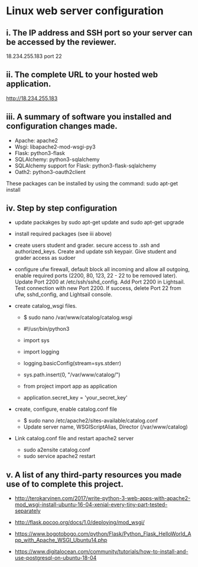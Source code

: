 # Linux web server configuration

## i. The IP address and SSH port so your server can be accessed by the reviewer.
18.234.255.183 port 22

## ii. The complete URL to your hosted web application.
http://18.234.255.183

## iii. A summary of software you installed and configuration changes made.

  * Apache: apache2
  * Wsgi: libapache2-mod-wsgi-py3
  * Flask: python3-flask
  * SQLAlchemy: python3-sqlalchemy
  * SQLAlchemy support for Flask: python3-flask-sqlalchemy
  * Oath2: python3-oauth2client

These packages can be installed by using the command: sudo apt-get install <package name>
 
## iv. Step by step configuration

* update packakges by sudo apt-get update and sudo apt-get upgrade

* install required packages (see iii above)

* create users student and grader. secure access to .ssh and authorized_keys. Create and update ssh keypair. Give student and grader access as sudoer

* configure ufw firewall, default block all incoming and allow all outgoing, enable required ports (2200, 80, 123, 22 - 22 to be removed later). Update Port 2200 at /etc/ssh/sshd_config. Add Port 2200 in Lightsail. Test connection with new Port 2200. If success, delete Port 22 from ufw, sshd_config, and Lightsail console.

* create catalog_wsgi files.
    * $ sudo nano /var/www/catalog/catalog.wsgi
    * #!/usr/bin/python3
    * import sys
    * import logging
    * logging.basicConfig(stream=sys.stderr)
    * sys.path.insert(0, "/var/www/catalog/")

    * from project import app as application
    * application.secret_key = 'your_secret_key'

* create, configure, enable catalog.conf file
    * $ sudo nano /etc/apache2/sites-available/catalog.conf
    * Update server name, WSGIScriptAlias, Director (/var/www/catalog)
   
* Link catalog.conf file and restart apache2 server
    * sudo a2ensite catalog.conf
    * sudo service apache2 restart 

## v. A list of any third-party resources you made use of to complete this project.

  * http://terokarvinen.com/2017/write-python-3-web-apps-with-apache2-mod_wsgi-install-ubuntu-16-04-xenial-every-tiny-part-tested-separately

 * http://flask.pocoo.org/docs/1.0/deploying/mod_wsgi/

  * https://www.bogotobogo.com/python/Flask/Python_Flask_HelloWorld_App_with_Apache_WSGI_Ubuntu14.php

  * https://www.digitalocean.com/community/tutorials/how-to-install-and-use-postgresql-on-ubuntu-18-04
